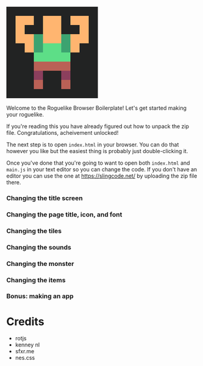 ![Main character](./icon.png)

Welcome to the Roguelike Browser Boilerplate! Let's get started making your roguelike.

If you're reading this you have already figured out how to unpack the zip file. Congratulations, acheivement unlocked!

The next step is to open `index.html` in your browser. You can do that however you like but the easiest thing is probably just double-clicking it.

Once you've done that you're going to want to open both `index.html` and `main.js` in your text editor so you can change the code. If you don't have an editor you can use the one at https://slingcode.net/ by uploading the zip file there.

### Changing the title screen

### Changing the page title, icon, and font

### Changing the tiles

### Changing the sounds

### Changing the monster

### Changing the items

### Bonus: making an app

# Credits

 * rotjs
 * kenney nl
 * sfxr.me
 * nes.css


